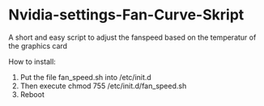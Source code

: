 # Nvidia-settings-Fan-Curve-Skript
A short and easy script to adjust the fanspeed based on the temperatur of the graphics card

How to install:
1. Put the file fan_speed.sh into /etc/init.d
2. Then execute chmod 755 /etc/init.d/fan_speed.sh
3. Reboot
